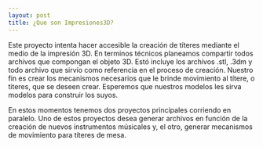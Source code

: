 ```yaml
---
layout: post
title: ¿Que son Impresiones3D?
---
```


Este proyecto intenta hacer accesible la creación de títeres mediante el medio de la impresión 3D. En terminos técnicos planeamos compartir todos archivos que compongan el objeto 3D. Estó incluye los archivos .stl, .3dm y todo archivo que sirvío como referencia en el proceso de creación. Nuestro fin es crear los mecanismos necesarios que le brinde movimiento al títere, o titeres, que se deseen crear. Esperemos que nuestros modelos les sirva modelos para construir los suyos. 

En estos momentos tenemos dos proyectos principales corriendo en paralelo. Uno de estos proyectos desea generar archivos en función de la creación de nuevos instrumentos músicales y, el otro, generar mecanismos de movimiento para títeres de mesa.
